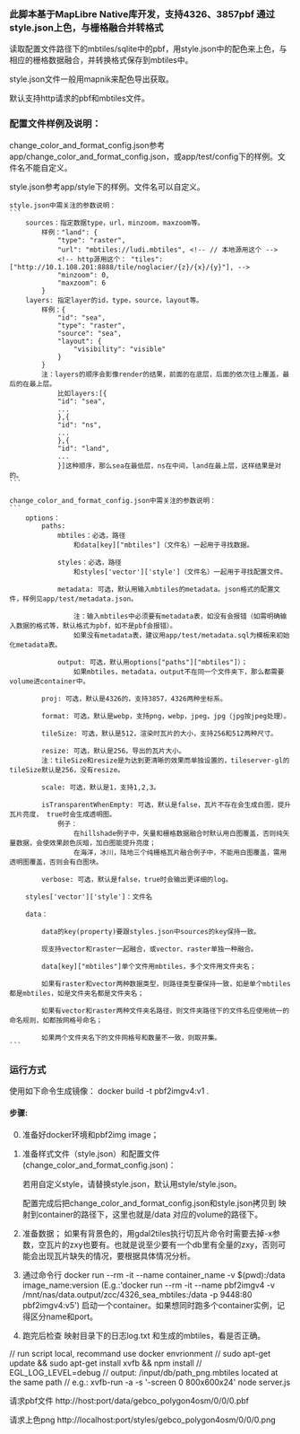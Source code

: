 ### 此脚本基于MapLibre Native库开发，支持4326、3857pbf 通过style.json上色，与栅格融合并转格式
读取配置文件路径下的mbtiles/sqlite中的pbf，用style.json中的配色来上色，与相应的栅格数据融合，并转换格式保存到mbtiles中。

style.json文件一般用mapnik来配色导出获取。

默认支持http请求的pbf和mbtiles文件。

### 配置文件样例及说明：

change_color_and_format_config.json参考app/change_color_and_format_config.json，或app/test/config下的样例。文件名不能自定义。

style.json参考app/style下的样例。文件名可以自定义。

    style.json中需关注的参数说明：
    ```
        sources：指定数据type，url，minzoom，maxzoom等。
            样例："land": {
                "type": "raster",
                "url": "mbtiles://ludi.mbtiles", <!-- // 本地源用这个 -->
                <!-- http源用这个： "tiles": ["http://10.1.108.201:8888/tile/noglacier/{z}/{x}/{y}"], -->
                "minzoom": 0,
                "maxzoom": 6
            }
        layers: 指定layer的id，type，source，layout等。
            样例：{
                "id": "sea",
                "type": "raster",
                "source": "sea",
                "layout": {
                    "visibility": "visible"
                }
            }
            注：layers的顺序会影像render的结果，前面的在底层，后面的依次往上覆盖，最后的在最上层。
                比如layers:[{
                "id": "sea",
                ...
                },{
                "id": "ns",
                ...
                },{
                "id": "land",
                ...
                }]这种顺序，那么sea在最低层，ns在中间，land在最上层，这样结果是对的。
    ```

    change_color_and_format_config.json中需关注的参数说明：
    ```
        options：
            paths:
                mbtiles：必选，路径
                    和data[key]["mbtiles"]（文件名）一起用于寻找数据。

                styles：必选，路径
                    和styles['vector']['style']（文件名）一起用于寻找配置文件。

                metadata: 可选，默认用输入mbtiles的metadata。json格式的配置文件，样例见app/test/metadata.json。

                    注：输入mbtiles中必须要有metadata表，如没有会报错（如需明确输入数据的格式等，默认格式为pbf，如不是pbf会报错）。
                    如果没有metadata表，建议用app/test/metadata.sql为模板来初始化metadata表。

                output: 可选，默认用options["paths"]["mbtiles"]）；
                    如果mbtiles，metadata，output不在同一个文件夹下，那么都需要volume进container中。

            proj: 可选，默认是4326的，支持3857，4326两种坐标系。

            format: 可选，默认是webp，支持png，webp，jpeg，jpg（jpg按jpeg处理）。

            tileSize: 可选，默认是512，渲染时瓦片的大小，支持256和512两种尺寸。

            resize: 可选，默认是256，导出的瓦片大小。
            注：tileSize和resize是为达到更清晰的效果而单独设置的，tileserver-gl的tileSize默认是256，没有resize。

            scale: 可选，默认是1，支持1,2,3。

            isTransparentWhenEmpty: 可选，默认是false，瓦片不存在会生成白图，提升瓦片亮度， true时会生成透明图。
                例子：
                    在hillshade例子中，矢量和栅格数据融合时默认用白图覆盖，否则纯矢量数据，会使效果颜色灰暗，加白图能提升亮度；
                    在海洋，冰川，陆地三个纯栅格瓦片融合例子中，不能用白图覆盖，需用透明图覆盖，否则会有白图块。

            verbose: 可选，默认是false，true时会输出更详细的log。

        styles['vector']['style']：文件名

        data：

            data的key(property)要跟styles.json中sources的key保持一致。
            
            现支持vector和raster一起融合，或vector、raster单独一种融合。

            data[key]["mbtiles"]单个文件用mbtiles，多个文件用文件夹名；

            如果有raster和vector两种数据类型，则路径类型要保持一致，如是单个mbtiles都是mbtiles，如是文件夹名都是文件夹名；

            如果有vector和raster两种文件夹名路径，则文件夹路径下的文件名应使用统一的命名规则，如都按网格号命名；

            如果两个文件夹名下的文件网格号和数量不一致，则取并集。
    ```

### 运行方式 
使用如下命令生成镜像：
docker build -t pbf2imgv4:v1 .

#### 步骤:
0. 准备好docker环境和pbf2img image；

1. 准备样式文件（style.json）和配置文件(change_color_and_format_config.json)：

    若用自定义style，请替换style.json，默认用style/style.json。

    配置完成后把change_color_and_format_config.json和style.json拷贝到 映射到container的路径下，这里也就是/data 对应的volume的路径下。

2. 准备数据；
    如果有背景色的，用gdal2tiles执行切瓦片命令时需要去掉-x参数，空瓦片的zxy也要有。也就是说至少要有一个db里有全量的zxy，否则可能会出现瓦片缺失的情况，要根据具体情况分析。

3. 通过命令行 docker run --rm -it --name container_name -v $(pwd):/data image_name:version
     (E.g.:'docker run --rm -it --name pbf2imgv4 -v /mnt/nas/data.output/zcc/4326_sea_mbtiles:/data -p 9448:80 pbf2imgv4:v5')
    启动一个container。如果想同时跑多个container实例，记得区分name和port。

4. 跑完后检查 映射目录下的日志log.txt 和生成的mbtiles，看是否正确。

// run script local, recommand use docker envrionment
// sudo apt-get update && sudo apt-get install xvfb && npm install
// EGL_LOG_LEVEL=debug
// output: /input/db/path_png.mbtiles located at the same path
// e.g.: xvfb-run -a -s '-screen 0 800x600x24' node server.js

请求pbf文件
http://host:port/data/gebco_polygon4osm/0/0/0.pbf

请求上色png
http://localhost:port/styles/gebco_polygon4osm/0/0/0.png
